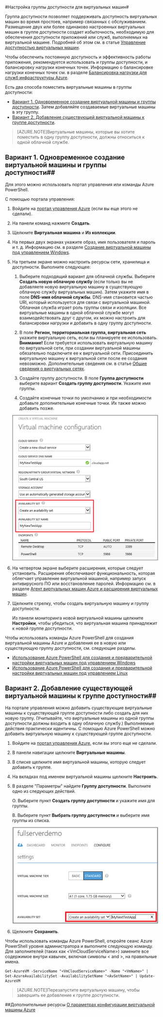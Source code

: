 <properties 
	pageTitle="Настройка группы доступности для виртуальных машин" 
	description="Содержит действия, позволяющие настроить группу доступности для новой или существующей виртуальной машины в Azure с помощью портала управления Azure и команд Azure PowerShell." 
	services="virtual-machines" 
	documentationCenter="" 
	authors="KBDAzure" 
	manager="timlt" 
	editor=""/>

<tags 
	ms.service="virtual-machines" 
	ms.workload="infrastructure-services" 
	ms.tgt_pltfrm="vm-multiple" 
	ms.devlang="na" 
	ms.topic="article" 
	ms.date="03/31/2015" 
	ms.author="kathydav"/>

#Настройка группы доступности для виртуальных машин#


Группа доступности позволяет поддерживать доступность виртуальных машин во время простоев, например связанных с обслуживанием. Размещение двух или более одинаково настроенных виртуальных машин в группе доступности создает избыточность, необходимую для обеспечения доступности приложений или служб, выполняемых на виртуальной машине. Подробней об этом см. в статье [Управление доступностью виртуальных машин][].

Чтобы обеспечить постоянную доступность и эффективность работы приложения, рекомендуется использовать и группы доступности, и балансировку нагрузки конечных точек. Информацию о балансировке нагрузки конечных точек см. в разделе [Балансировка нагрузки для служб инфраструктуры Azure][].

Есть два способа поместить виртуальные машины в группы доступности:

- [Вариант 1. Одновременное создание виртуальной машины и группы доступности][]. Затем добавляйте создаваемые виртуальные машины в эту группу.
- [Вариант 2. Добавление существующей виртуальной машины к группе доступности][].


>[AZURE.NOTE]Виртуальные машины, которые вы хотите поместить в одну группу доступности, должны относиться к одной облачной службе.

## <a id="createset"> </a>Вариант 1. Одновременное создание виртуальной машины и группы доступности##

Для этого можно использовать портал управления или команды Azure PowerShell.

С помощью портала управления:

1. Войдите на [портал управления Azure](http://manage.windowsazure.com) (если вы еще этого не сделали).

2. На панели команд нажмите **Создать**.

3. Щелкните **Виртуальная машина** и **Из коллекции**.

4. На первых двух экранах укажите образ, имя пользователя и пароль и т. д. Информацию см. в разделе [Создание виртуальной машины под управлением Windows][].
 
5. На третьем экране можно настроить ресурсы сети, хранилища и доступности. Выполните следующее:
	 
	1. Выберите подходящий вариант для облачной службы. Выберите **Создать новую облачную службу** (если только вы не добавляете новую виртуальную машину в существующую облачную службу виртуальных машин). Затем укажите имя в поле **DNS-имя облачной службы**. DNS-имя становится частью URI, который используется для связи с виртуальной машиной. Облачная служба играет роль группы связи и изоляции. Все виртуальные машины в одной облачной службе могут взаимодействовать друг с другом, их можно настроить для балансировки нагрузки и добавить в одну группу доступности. 

	2. В поле **Регион, территориальная группа, виртуальная сеть** укажите виртуальную сеть, если вы планируете ее использовать. **Внимание!** Если требуется использовать виртуальную машину по виртуальной сети, при создании виртуальной машины обязательно подключите ее к виртуальной сети. Присоединить виртуальную машину к виртуальной сети после ее создания невозможно. Дополнительные сведения см. в статье [Общие сведения о виртуальных сетях][].
	
	3. Создайте группу доступности. В поле **Группа доступности** выберите вариант **Создать группу доступности**. Укажите имя группы.

	4. Создайте конечные точки по умолчанию и при необходимости добавьте дополнительные конечные точки. Их также можно добавить позже.

	![Создание группы доступности для новой виртуальной машины](./media/virtual-machines-how-to-configure-availability/VMavailabilityset.png)

6. На четвертом экране выберите расширения, которые следует установить. Расширения обеспечивают функциональность, которая облегчает управление виртуальной машиной, например запуск антивирусного ПО или восстановление паролей. Информацию см. в разделе [Агент виртуальных машин Azure и расширения виртуальных машин](http://go.microsoft.com/fwlink/p/?LinkId=XXX).

7.	Щелкните стрелку, чтобы создать виртуальную машину и группу доступности.

	Из панели мониторинга новой виртуальной машины щелкните **Настройки**, чтобы убедиться, что виртуальная машина принадлежит к новой группе доступности.

Чтобы использовать команды Azure PowerShell для создания виртуальной машины Azure и добавления ее в новую или существующую группу доступности, см. следующие разделы.

- [Использование Azure PowerShell для создания и предварительной настройки виртуальных машин под управлением Windows](virtual-machines-ps-create-preconfigure-windows-vms.md)
- [Использование Azure PowerShell для создания и предварительной настройки виртуальных машин под управлением Linux](virtual-machines-ps-create-preconfigure-linux-vms.md)


## <a id="addmachine"> </a>Вариант 2. Добавление существующей виртуальной машины к группе доступности##

На портале управления можно добавить существующие виртуальные машины к существующей группе доступности либо создать для них новую группу. (Учитывайте, что виртуальные машины из одной группы доступности должны входить в одну облачную службу.) Выполняемые действия практически идентичны. С помощью Azure PowerShell можно добавить виртуальную машину к существующей группе доступности.

1. Войдите на [портал управления Azure](http://manage.windowsazure.com), если вы этого еще не сделали.

2. В панели навигации щелкните **Виртуальные машины**.

3. В списке щелкните имя виртуальной машины, которую следует добавить к группе.

4. На вкладках под именем виртуальной машины щелкните **Настроить**.

5. В разделе "Параметры" найдите **Группу доступности**. Выполните одно из следующих действий.

	О. Выберите пункт **Создать группу доступности** и укажите имя для группы.

	B. Выберите пункт **Выбрать группу доступности** и выберите имя группы из списка.

	![Создание группы доступности для существующей виртуальной машины](./media/virtual-machines-how-to-configure-availability/VMavailabilityExistingVM.png)

6. Щелкните **Сохранить**.

Чтобы использовать команды Azure PowerShell, откройте сеанс Azure PowerShell уровня администратора и выполните следующую команду. Для заполнителей (таких как &lt;VmCloudServiceName&gt;) замените все содержимое внутри кавычек, включая символы < and >, на правильные имена.

	Get-AzureVM -ServiceName "<VmCloudServiceName>" -Name "<VmName>" | Set-AzureAvailabilitySet -AvailabilitySetName "<AvSetName>" | Update-AzureVM

>[AZURE.NOTE]Перезапустите виртуальную машину, чтобы завершить ее добавление к группе доступности.


##Дополнительные ресурсы
[О параметрах конфигурации виртуальной машины Azure]

<!-- LINKS -->
[Вариант 1. Одновременное создание виртуальной машины и группы доступности]: #createset
[Вариант 2. Добавление существующей виртуальной машины к группе доступности]: #addmachine
[Балансировка нагрузки для служб инфраструктуры Azure]: virtual-machines-load-balance.md
[Управление доступностью виртуальных машин]: virtual-machines-manage-availability.md
[Создание виртуальной машины под управлением Windows]: virtual-machines-windows-tutorial.md
[Общие сведения о виртуальных сетях]: http://msdn.microsoft.com/library/azure/jj156007.aspx
[О параметрах конфигурации виртуальной машины Azure]: http://msdn.microsoft.com/library/azure/dn763935.aspx

<!---HONumber=58--> 